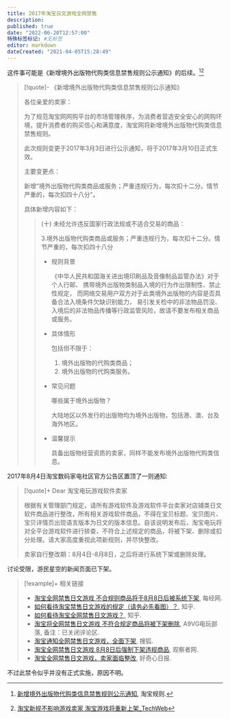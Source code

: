 ```yaml
---
title: 2017年淘宝日文游戏全网禁售
description:
published: true
date: "2022-06-20T12:57:00"
特殊标签标记: #无标签
editor: markdown
dateCreated: "2021-04-05T15:28:49"
---
```


这件事可能是《新增境外出版物代购类信息禁售规则公示通知》的后续。[^5352][^2499416]

[^5352]: [新增境外出版物代购类信息禁售规则公示通知](https://web.archive.org/web/20210405152603/https://rule.taobao.com/detail-5352.htm), 淘宝规则.

> [!quote]- 《新增境外出版物代购类信息禁售规则公示通知》
>
> 各位亲爱的卖家：
>
> 为了规范淘宝网网购平台的市场管理秩序，为消费者营造安全安心的网购环境，提升消费者的购买信心和满意度，淘宝网将新增境外出版物代购类信息禁售规则。
>
> 此次规则变更于2017年3月3日进行公示通知，将于2017年3月10日正式生效。
>
> 主要变更点：
>
> 新增“境外出版物代购类商品或服务；严重违规行为，每次扣十二分。情节严重的，每次扣四十八分”。
>
> 具体新增内容如下：
>
>> (十) 未经允许违反国家行政法规或不适合交易的商品：
>>
>> 3.境外出版物代购类商品或服务；严重违规行为，每次扣十二分。情节严重的，每次扣四十八分
>>
>> +   规则背景
>>
>>     《中华人民共和国海关进出境印刷品及音像制品监管办法》对于个人行邮、
>>     携带境外出版物类制品入境的行为作出限制性、禁止性规定，
>>     而网络交易用户双方对于此类境外出版物的内容是否具备合法入境条件欠缺识别能力，
>>     易引发关检中的非法物品罚没、入境后的非法物品传播等行政监管风险，故请不要发布相关商品或服务。
>>
>> +   具体情形
>>
>>     包括但不限于：
>>
>>     1.  境外出版物的代购类商品；
>>     2.  境外出版物的代购类服务。
>>
>> +   常见问题
>>
>>     哪些属于境外出版物？
>>
>>     大陆地区以外发行的出版物均为境外出版物，包括港、澳、台及海外地区。
>>
>> +   温馨提示
>>
>>     具备出版物经营资质的卖家，同样不能发布境外出版物代购类信息。

[^2499416]: [淘宝新规不影响游戏卖家 淘宝游戏将重新上架_TechWeb](https://web.archive.org/web/20171012052433/http://www.techweb.com.cn/onlinegamenews/2017-03-09/2499416.shtml)

2017年8月4日淘宝数码家电社区官方公告区置顶了一则通知:

> [!quote]+ Dear 淘宝电玩游戏软件卖家
>
> 根据有关管理部门规定，请所有游戏软件及游戏软件平台卖家对店铺类日文软件商品进行整改，所有相关游戏软件商品，不得在宝贝标题、宝贝图片、宝贝详情页出现语言版本为日文的版本信息。自该说明发布后，淘宝电玩将对全平台游戏软件进行排查，不符合上述规定的商品，将被下架、删除或扣分处理。请大家高度重视此项新规则，并尽快整改。
>
> 卖家自行整改期：8月4日-8月8日，之后将进行系统下架或删除处理。

讨论受限，游民星空的新闻页面已下架。

> [!example]+ 相关链接
>
> +   [淘宝全网禁售日文游戏 不合规则商品将于8月8日后被系统下架](https://web.archive.org/web/20210405145625/https://www.nbd.com.cn/articles/2017-08-04/1135614.html), 每经网.
> +   [如何看待淘宝禁售日文游戏的规定（请务必先看图）？](https://web.archive.org/web/20210405144709/https://www.zhihu.com/question/63403000), 知乎.
> +   [如何看待淘宝全网禁售日文游戏？](https://web.archive.org/web/20210405144637/https://www.zhihu.com/question/63411106), 知乎.
> +   [淘宝将全网禁售日文游戏 不符合规定商品将被下架删除](https://web.archive.org/web/20210405144702if_/https://www.a9vg.com/article/29425), A9VG电玩部落, 备注：已关闭评论区.
> +   [淘宝通知全网禁售日文游戏，全面下架](https://archive.is/1bq5U "https://www.sohu.com/a/163126046_100695"), 搜狐.
> +   [淘宝全网禁售日文游戏 8月8日后强制下架违规商品](https://archive.is/jv8qp "http://www.guancha.cn/life/2017_08_04_421459.shtml"), 观察者网.
> +   [淘宝全网禁售日文游戏，卖家面临整改](https://archive.is/Wnzrk "http://www.qdaily.com/articles/43776.html"), 好奇心日报.

不过此禁令似乎并没有正式实施，原因不明。
